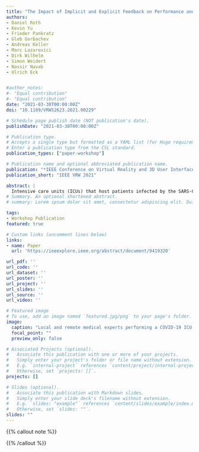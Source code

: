 ```yaml
---
title: "The Impact of Implicit and Explicit Feedback on Performance and Experience during VR-Supported Motor Rehabilitation"
authors:
- Daniel Roth
- Kevin Yu
- Frieder Pankratz
- Gleb Gorbachev
- Andreas Keller
- Marc Lazarovici
- Dirk Wilhelm
- Simon Weidert
- Nassir Navab
- Ulrich Eck


#author_notes:
#- "Equal contribution"
#- "Equal contribution"
date: "2021-03-30T00:00:00Z"
doi: "10.1109/VRW52623.2021.00229"

# Schedule page publish date (NOT publication's date).
publishDate: "2021-03-30T00:00:00Z"

# Publication type.
# Accepts a single type but formatted as a YAML list (for Hugo requirements).
# Enter a publication type from the CSL standard.
publication_types: ["paper-workshop"]

# Publication name and optional abbreviated publication name.
publication: "*IEEE Conference on Virtual Reality and 3D User Interfaces Abstracts and Workshops (VRW) 2021*"
publication_short: "IEEE VRW 2021"

abstract: |
  Intensive care units (ICUs) that host patients infected by the SARS-CoV-2 Coronavirus are separated from other care units. In regular ICU ward rounds, a number of experts from different medical areas and expertise are present to discuss the situation and care of the patient. However, this procedure is contrasting COVID-19 measures such as reduced contact and personnel traffic. In this project, we demonstrate a system for mixed reality (MR) teleconsultation to support ICU wards (ARTEKMED). Through ARTEKMED, remote experts can join a local 3D reconstructed ICU visit in virtual reality (VR) and support local experts that are equipped with an augmented reality (AR) system. Our goal is to reduce personnel traffic and in turn the risk of an infection spread.
# Summary. An optional shortened abstract.
# summary: Lorem ipsum dolor sit amet, consectetur adipiscing elit. Duis posuere tellus ac convallis placerat. Proin tincidunt magna sed ex sollicitudin condimentum.

tags:
- Workshop Publication
featured: true

# Custom links (uncomment lines below)
links:
- name: Paper
  url: 'https://ieeexplore.ieee.org/abstract/document/9419320'

url_pdf: ''
url_code: ''
url_dataset: ''
url_poster: ''
url_project: ''
url_slides: ''
url_source: ''
url_video: ''

# Featured image
# To use, add an image named `featured.jpg/png` to your page's folder. 
image:
  caption: "Local and remote medical experts performing a COVID-19 ICU patient visit using the proposed telepresence system: (a) Observer view onto the local site as seen from the local expert."
  focal_point: ""
  preview_only: false

# Associated Projects (optional).
#   Associate this publication with one or more of your projects.
#   Simply enter your project's folder or file name without extension.
#   E.g. `internal-project` references `content/project/internal-project/index.md`.
#   Otherwise, set `projects: []`.
projects: []

# Slides (optional).
#   Associate this publication with Markdown slides.
#   Simply enter your slide deck's filename without extension.
#   E.g. `slides: "example"` references `content/slides/example/index.md`.
#   Otherwise, set `slides: ""`.
slides: ""
---
```


{{% callout note %}}

{{% /callout %}}



